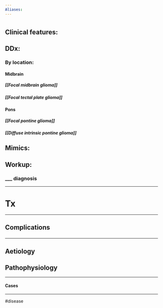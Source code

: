 ```yaml
---
Aliases:
---
```

# 
## Clinical features:
###
## DDx:
### By location:
#### Midbrain
##### [[Focal midbrain glioma]]
##### [[Focal tectal plate glioma]]
#### Pons
##### [[Focal pontine glioma]]
##### [[Diffuse intrinsic pontine glioma]]
####
## Mimics:
###
## Workup:
### ___ diagnosis
---
# Tx

---
## Complications
###

---
## Aetiology
## Pathophysiology

---
#### Cases


---
#disease 